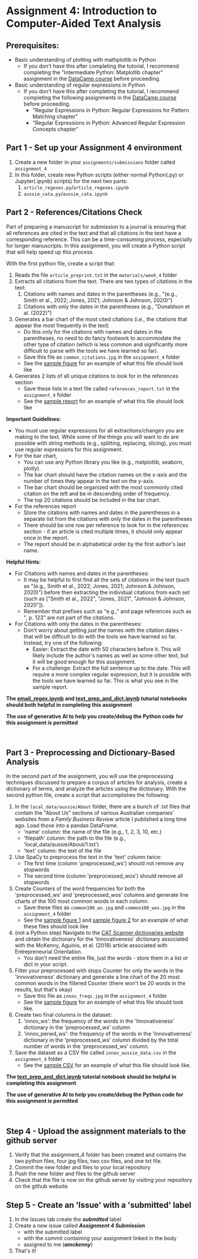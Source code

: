 # Assignment 4: Introduction to Computer-Aided Text Analysis

## Prerequisites:
 - Basic understanding of plotting with mathplotlib in Python
   - If you don't have this after completing the tutorial, I recommend completing the "Intermediate Python: Matplotlib chapter" assignment in the [DataCamp course](https://app.datacamp.com/groups/man-7916-text-analysis-methods/dashboard) before proceeding.
 - Basic understanding of regular expressions in Python
   - If you don't have this after completing the tutorial, I recommend completing the following assignments in the [DataCamp course](https://app.datacamp.com/groups/man-7916-text-analysis-methods/dashboard) before proceeding.
     - "Regular Expressions in Python: Regular Expressions for Pattern Matching chapter"
     - "Regular Expressions in Python: Advanced Regular Expression Concepts chapter"

## Part 1 - Set up your Assignment 4 environment

1. Create a new folder in your `assignments/submissions` folder called `assignment_4`
2. In this folder, create new Python scripts (either normal Python(.py) or Jupyter(.ipynb) scripts) for the next two parts:
   1. `article_regexes.py`/`article_regexes.ipynb`
   2. `aussie_cata.py`/`aussie_cata.ipynb`

## Part 2 - References/Citations Check

Part of preparing a manuscript for submission to a journal is ensuring that all references are cited in the text and that all citations in the text have a corresponding reference. This can be a time-consuming process, especially for longer manuscripts. In this assignment, you will create a Python script that will help speed up this process.

With the first python file, create a script that:

1. Reads the file `article_preprint.txt` in the `materials/week_4` folder
2. Extracts all citations from the text. There are two types of citations in the text:
   1. Citations with names and dates in the parentheses (e.g., "(e.g., Smith et al., 2022; Jones, 2021; Johnson & Johnson, 2020)")
   2. Citations with only the dates in the parentheses (e.g., "Donaldson et al. (2022)")
3. Generates a bar chart of the most cited citations (i.e., the citations that appear the most frequently in the text)
   - Do this only for the citations with names and dates in the parentheses, no need to do fancy footwork to accommodate the other type of citation (which is less common and significantly more difficult to parse with the tools we have learned so far).
   - Save this file as `common_citations.jpg` in the `assignment_4` folder
   - See the [sample figure](./sample_comm_cites.jpg) for an example of what this file should look like
4. Generates 2 lists of all unique citations to look for in the references section
   - Save these lists in a text file called `references_report.txt` in the `assignment_4` folder
   - See the [sample report](./sample_refs_report.txt) for an example of what this file should look like

**Important Guidelines:**
- You must use regular expressions for all extractions/changes you are making to the text. While some of the things you will want to do are possible with string methods (e.g., splitting, replacing, slicing), you must use regular expressions for this assignment.
- For the bar chart,
  - You can use any Python library you like (e.g., matplotlib, seaborn, plotly).
  - The bar chart should have the citation names on the x-axis and the number of times they appear in the text on the y-axis.
  - The bar chart should be organized with the most commonly cited citation on the left and be in descending order of frequency.
  - The top 20 citations should be included in the bar chart.
- For the references report
  - Store the citations with names and dates in the parentheses in a separate list from the citations with only the dates in the parentheses
  - There should be one row per reference to look for in the references section - if an article is cited multiple times, it should only appear once in the report.
  - The report should be in alphabetical order by the first author's last name.

**Helpful Hints:**
- For Citations with names and dates in the parentheses:
  - It may be helpful to first find all the sets of citations in the text (such as "(e.g., Smith et al., 2022; Jones, 2021; Johnson & Johnson, 2020)") before then extracting the individual citations from each set (such as ["Smith et al., 2022", "Jones, 2021", "Johnson & Johnson, 2020"]).
  - Remember that prefixes such as "e.g.," and page references such as ", p. 123" are not part of the citations.
- For Citations with only the dates in the parentheses:
  - Don't worry about getting *just* the names with the citation dates - that will be difficult to do with the tools we have learned so far. Instead, try one of the following:
    - Easier: Extract the date with 50 characters before it. This will likely include the author's names as well as some other text, but it will be good enough for this assignment.
    - For a challenge: Extract the full sentence up to the date. This will require a more complex regular expression, but it is possible with the tools we have learned so far. This is what you see in the sample report.

**The [email_regex.ipynb](../../../tutorials/email_regex.ipynb) and [text_prep_and_dict.ipynb](../../../tutorials/text_prep_and_dict.ipynb) tutorial notebooks should both helpful in completing this assignment**

**The use of generative AI to help you create/debug the Python code for this assignment *is* permitted**

<br>

## Part 3 - Preprocessing and Dictionary-Based Analysis

In the second part of the assignment, you will use the preprocessing techniques discussed to prepare a corpus of articles for analysis, create a dictionary of terms, and analyze the articles using the dictionary. With the second python file, create a script that accomplishes the following:

1. In the `local_data/aussie/About` folder, there are a bunch of .txt files that contain the "About Us" sections of various Australian companies' websites from a *Family Business Review* article I published a long time ago. Load those into a pandas DataFrame.
   - 'name' column: the name of the file (e.g., 1, 2, 3, 10, etc.)
   - 'filepath' column: the path to the file (e.g., 'local_data/aussie/About/1.txt')
   - 'text' column: the text of the file
2. Use SpaCy to preprocess the text in the 'text' column twice:
   - The first time (column 'preprocessed_ws') should not remove any stopwords
   - The second time (column 'preprocessed_wos') should remove all stopwords
3. Create Counters of the word frequencies for both the 'preprocessed_ws' and 'preprocessed_wos' columns and generate line charts of the 100 most common words in each column.
   - Save these files as `common100_ws.jpg` and `common100_wos.jpg` in the `assignment_4` folder
   - See the [sample figure 1](./sample_common100_ws.jpg) and [sample figure 2](./sample_common100_wos.jpg) for an example of what these files should look like
4. (not a Python step) Navigate to the [CAT Scanner dictionaries website](https://www.catscanner.net/dictionaries/) and obtain the dictionary for the 'Innovativeness' dictionary associated with the McKenny, Aguinis, et al. (2018) article associated with Entrepreneurial Orientation.
   - You don't need the entire file, just the words - store them in a list or dict in your script.
5. Filter your preprocessed with stops Counter for only the words in the 'Innovativeness' dictionary and generate a line chart of the 20 most common words in the filtered Counter (there won't be 20 words in the results, but that's okay)
   - Save this file as `innov_freqs.jpg` in the `assignment_4` folder
   - See the [sample figure](./sample_innov_freqs.jpg) for an example of what this file should look like.
6. Create two final columns in the dataset:
   1. 'innov_ws': the frequency of the words in the 'Innovativeness' dictionary in the 'preprocessed_ws' column
   2. 'innov_perwd_ws': the frequency of the words in the 'Innovativeness' dictionary in the 'preprocessed_ws' column divided by the total number of words in the 'preprocessed_ws' column.
7. Save the dataset as a CSV file called `innov_aussie_data.csv` in the `assignment_4` folder
   - See the [sample CSV](./sample_innov_data.csv) for an example of what this file should look like.

**The [text_prep_and_dict.ipynb](../../../tutorials/text_prep_and_dict.ipynb) tutorial notebook should be helpful in completing this assignment**

**The use of generative AI to help you create/debug the Python code for this assignment *is* permitted**

<br>

## Step 4 - Upload the assignment materials to the github server

1. Verify that the assignment_4 folder has been created and contains the two python files, four jpg files, two csv files, and one txt file.
2. Commit the new folder and files to your local repository
3. Push the new folder and files to the github server
4. Check that the file is now on the github server by visiting your repository on the github website

## Step 5 - Create an 'Issue' with a 'submitted' label

1. In the Issues tab create the ***submitted*** label
2. Create a new issue called ***Assignment 4 Submission***
    * with the submitted label
    * with the commit containing your assignment linked in the body
    * assigned to me (***amckenny***)
3. That's it!
